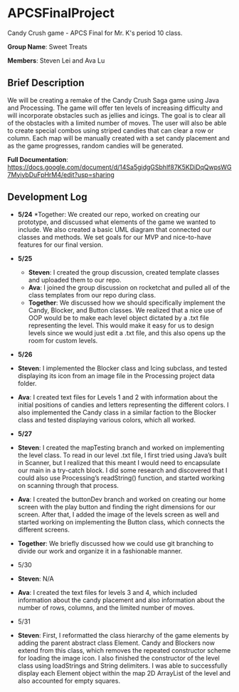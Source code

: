 # APCSFinalProject
Candy Crush game - APCS Final for Mr. K's period 10 class. 

**Group Name**: Sweet Treats

**Members**: Steven Lei and Ava Lu

## Brief Description ## 
We will be creating a remake of the Candy Crush Saga game using Java and Processing. The game will offer ten levels of increasing difficulty and will incorporate obstacles such as jellies and icings. The goal is to clear all of the obstacles with a limited number of moves. The user will also be able to create special combos using striped candies that can clear a row or column. Each map will be manually created with a set candy placement and as the game progresses, random candies will be generated. 

**Full Documentation**: https://docs.google.com/document/d/14Sa5gidgGSbhlf87K5KDiDqQwpsWG7MyiybDuFpHrM4/edit?usp=sharing

## Development Log ##

* **5/24**
  *Together: We created our repo, worked on creating our prototype, and discussed what elements of the game we wanted to include. We also created a basic UML diagram that connected our classes and methods. We set goals for our MVP and nice-to-have features for our final version.

* **5/25** 
  * **Steven**: I created the group discussion, created template classes and uploaded them to our repo. 
  * **Ava**: I joined the group discussion on rocketchat and pulled all of the class templates from our repo during class. 
  * **Together**: We discussed how we should specifically implement the Candy, Blocker, and Button classes. We realized that a nice use of OOP would be to make each level object dictated by a .txt file representing the level. This would make it easy for us to design levels since we would just edit a .txt file, and this also opens up the room for custom levels.

* **5/26** 
 * **Steven**: I implemented the Blocker class and Icing subclass, and tested displaying its icon from an image file in the Processing project data folder.
 * **Ava**: I created text files for Levels 1 and 2 with information about the initial positions of candies and letters representing the different colors. I also implemented the Candy class in a similar faction to the Blocker class and tested displaying various colors, which all worked.

* **5/27**
 * **Steven**: I created the mapTesting branch and worked on implementing the level class. To read in our level .txt file, I first tried using Java’s built in Scanner, but I realized that this meant I would need to encapsulate our main in a try-catch block. I did some research and discovered that I could also use Processing’s readString() function, and started working on scanning through that process.
 * **Ava**: I created the buttonDev branch and worked on creating our home screen with the play button and finding the right dimensions for our screen. After that, I added the image of the levels screen as well and started working on implementing the Button class, which connects the different screens.
 * **Together**: We briefly discussed how we could use git branching to divide our work and organize it in a fashionable manner.

* 5/30
 * **Steven**: N/A
 * **Ava**: I created the text files for levels 3 and 4, which included information about the candy placement and also information about the number of rows, columns, and the limited number of moves. 

* 5/31
 * **Steven**: First, I reformatted the class hierarchy of the game elements by adding the parent abstract class Element. Candy and Blockers now extend from this class, which removes the repeated constructor scheme for loading the image icon. I also finished the constructor of the level class using loadStrings and String delimiters. I was able to successfully display each Element object within the map 2D ArrayList of the level and also accounted for empty squares.
